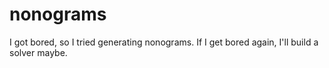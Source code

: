 # nonograms

I got bored, so I tried generating nonograms. If I get bored again, I'll build a solver maybe.
